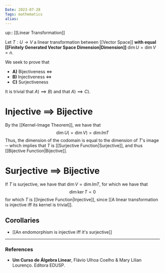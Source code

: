 ```yaml
---
Date: 2023-07-28
Tags: mathematics
alias: 
---
```

up:: [[Linear Transformation]]

Let $T: U \to V$ a linear transformation between [[Vector Space]] **with equal [[Finitely Generated Vector Space Dimension|Dimension]]** $\dim U = \dim V = n$.

We seek to prove that 
- **A)** Bijectiveness $\iff$ 
- **B)** Injectiveness $\iff$ 
- **C)** Surjectiveness

It is trivial that $A) \implies B)$ and that $A) \implies C)$.

# Injective $\implies$ Bijective
By the [[Kernel-Image Theorem]], we have that 
$$
\dim U (= \dim V) = \dim Im T
$$
Thus, the dimension of the codomain is equal to the dimension of $T$'s image ─ which implies that $T$ is [[Surjective Function|Surjective]], and thus [[Bijective Function|Bijective]].

# Surjective $\implies$ Bijective
If $T$ is surjective, we have that $\dim V = \dim Im T$, for which we have that
$$
\dim \ker T = 0
$$
for which $T$ is [[Injective Function|Injective]], since [[A linear transformation is injective iff its kernel is trivial]].

## Corollaries
- [[An endomorphism is injective iff it's surjective]]

---
### References
- **Um Curso de Álgebra Linear**, Flávio Ulhoa Coelho & Mary Lilian Lourenço. Editora EDUSP.